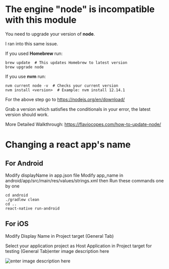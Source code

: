 <h1>The engine "node" is incompatible with this module</h1>
<div class="s-prose js-post-body" itemprop="text">
  <p>You need to upgrade your version of <strong>node</strong>.</p>
  <p>I ran into this same issue.</p>
  <p>If you used <strong>Homebrew</strong> run:</p>
  <pre
    class="lang-sh s-code-block"
  ><code class="hljs language-bash">brew update  <span class="hljs-comment"># This updates Homebrew to latest version</span>
brew upgrade node
</code></pre>
  <p>If you use <strong>nvm</strong> run:</p>
  <pre
    class="lang-sh s-code-block"
  ><code class="hljs language-bash">nvm current node -v  <span class="hljs-comment"># Checks your current version</span>
nvm install &lt;version&gt;  <span class="hljs-comment"># Example: nvm install 12.14.1</span>
</code></pre>
  <p>
    For the above step go to
    <a href="https://nodejs.org/en/download/" rel="noreferrer"
      >https://nodejs.org/en/download/</a
    >
  </p>
  <p>
    Grab a version which satisfies the conditionals in your error, the latest
    version should work.
  </p>
  <p>
    More Detailed Walkthrough:
    <a href="https://flaviocopes.com/how-to-update-node/" rel="noreferrer"
      >https://flaviocopes.com/how-to-update-node/</a
    >
  </p>
</div>

<h1>Changing a react app's name</h1>

<h2>For Android</h2>
    Modify displayName in app.json file Modify app_name in
    android/app/src/main/res/values/strings.xml then Run these commands one by
    one 
    
    cd android
    ./gradlew clean
    cd ..
    react-native run-android

<h2>For iOS</h2>

Modify Display Name in Project target (General Tab)

Select your application project as Host Application in Project target for testing (General Tab)enter image description here

<img src="https://i.stack.imgur.com/PYp4A.png" alt="enter image description here">
